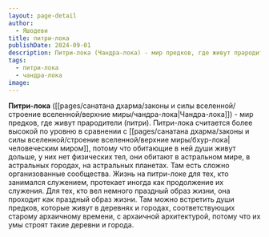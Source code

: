 ```yaml
---
layout: page-detail
author:
  - Яшодеви
title: питри-лока
publishDate: 2024-09-01
description: Питри-лока (Чандра-лока) - мир предков, где живут прародители (питри).
tags:
  - питри-лока
  - чандра-лока
image:
---
```

**Питри-лока** ([[pages/санатана дхарма/законы и силы вселенной/строение вселенной/верхние миры/чандра-лока|Чандра-лока]]) - мир предков, где живут прародители (питри).
Питри-лока считается более высокой по уровню в сравнении с [[pages/санатана дхарма/законы и силы вселенной/строение вселенной/верхние миры/бхур-лока|человеческим миром]], потому что обитающие в ней души живут дольше, у них нет физических тел, они обитают в астральном мире, в астральных городах, на астральных планетах. Там есть сложно организованные сообщества. Жизнь на питри-локе для тех, кто занимался служением, протекает иногда как продолжение их служения. Для тех, кто вел немного праздный образ жизни, она проходит как праздный образ жизни. Там можно встретить души предков, которые живут в деревнях и городах, соответствующих старому архаичному времени, с архаичной архитектурой, потому что их умы строят такие деревни и города.

